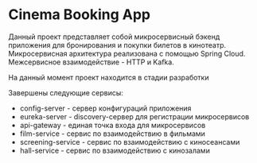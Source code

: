 # Cinema Booking App

Данный проект представляет собой микросервисный бэкенд приложения
для бронирования и покупки билетов в кинотеатр. Микросервисная архитектура
реализована с помощью Spring Cloud. Межсервисное взаимодействие - HTTP и Kafka.

На данный момент проект находится в стадии разработки

Завершены следующие сервисы:
- config-server - сервер конфигураций приложения
- eureka-server - discovery-сервер для регистрации микросервисов
- api-gateway - единая точка входа для микросервисов
- film-service - сервис по взаимодействию в фильмами
- screening-service - сервис по взаимодействию с киносеансами
- hall-service - сервис по взаимодействию с кинозалами